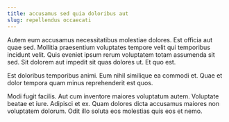 ```yaml
---
title: accusamus sed quia doloribus aut
slug: repellendus occaecati
---
```


Autem eum accusamus necessitatibus molestiae dolores. Est officia aut quae sed. Mollitia praesentium voluptates tempore velit qui temporibus incidunt velit. Quis eveniet ipsum rerum voluptatem totam assumenda sit sed. Sit dolorem aut impedit sit quas dolores ut. Et quo est.

Est doloribus temporibus animi. Eum nihil similique ea commodi et. Quae et dolor tempora quam minus reprehenderit est quos.

Modi fugit facilis. Aut cum inventore maiores voluptatum autem. Voluptate beatae et iure. Adipisci et ex. Quam dolores dicta accusamus maiores non voluptatem dolorum. Odit illo soluta eos molestias quis eos et nemo.
